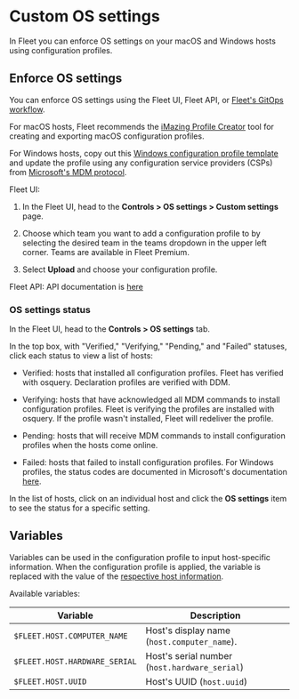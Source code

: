 # Custom OS settings

In Fleet you can enforce OS settings on your macOS and Windows hosts using configuration profiles.

## Enforce OS settings

You can enforce OS settings using the Fleet UI, Fleet API, or [Fleet's GitOps workflow](https://github.com/fleetdm/fleet-gitops).

For macOS hosts, Fleet recommends the [iMazing Profile Creator](https://imazing.com/profile-editor) tool for creating and exporting macOS configuration profiles.

For Windows hosts, copy out this [Windows configuration profile template](https://fleetdm.com/example-windows-profile) and update the profile using any configuration service providers (CSPs) from [Microsoft's MDM protocol](https://learn.microsoft.com/en-us/windows/client-management/mdm/).

Fleet UI:

1. In the Fleet UI, head to the **Controls > OS settings > Custom settings** page.

2. Choose which team you want to add a configuration profile to by selecting the desired team in the teams dropdown in the upper left corner. Teams are available in Fleet Premium.

3. Select **Upload** and choose your configuration profile.

Fleet API: API documentation is [here](https://fleetdm.com/docs/rest-api/rest-api#add-custom-os-setting-configuration-profile)

### OS settings status

In the Fleet UI, head to the **Controls > OS settings** tab.

In the top box, with "Verified," "Verifying," "Pending," and "Failed" statuses, click each status to view a list of hosts:

* Verified: hosts that installed all configuration profiles. Fleet has verified with osquery. Declaration profiles are verified with DDM.

* Verifying: hosts that have acknowledged all MDM commands to install configuration profiles. Fleet is verifying the profiles are installed with osquery. If the profile wasn't installed, Fleet will redeliver the profile.

* Pending: hosts that will receive MDM commands to install configuration profiles when the hosts come online.

* Failed: hosts that failed to install configuration profiles. For Windows profiles, the status codes are documented in Microsoft's documentation [here](https://learn.microsoft.com/en-us/windows/client-management/oma-dm-protocol-support#syncml-response-status-codes).

In the list of hosts, click on an individual host and click the **OS settings** item to see the status for a specific setting.

## Variables

Variables can be used in the configuration profile to input host-specific information. When the configuration profile is applied, the variable is replaced with the value of the [respective host information](https://fleetdm.com/docs/rest-api/rest-api#get-host).  

Available variables:

|       Variable       |                   Description                  |
| -------------------- | ---------------------------------------------- |
| `$FLEET.HOST.COMPUTER_NAME`       | Host's display name (`host.computer_name`).    |
| `$FLEET.HOST.HARDWARE_SERIAL`    | Host's serial number (`host.hardware_serial`)  |
| `$FLEET.HOST.UUID`               | Host's UUID (`host.uuid`)                      |


<meta name="pageOrderInSection" value="1505">
<meta name="title" value="Custom OS settings">
<meta name="description" value="Learn how to enforce custom settings on macOS and Window hosts using Fleet's configuration profiles.">
<meta name="navSection" value="Device management">
